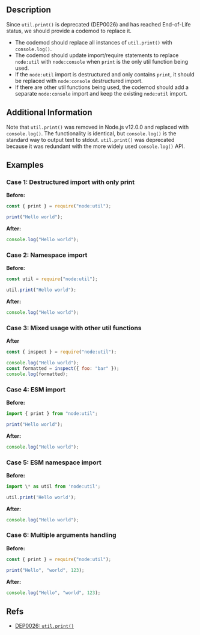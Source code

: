 ## Description

Since `util.print()` is deprecated (DEP0026) and has reached End-of-Life status, we should provide a codemod to replace it.

- The codemod should replace all instances of `util.print()` with `console.log()`.
- The codemod should update import/require statements to replace `node:util` with `node:console` when `print` is the only util function being used.
- If the `node:util` import is destructured and only contains `print`, it should be replaced with `node:console` destructured import.
- If there are other util functions being used, the codemod should add a separate `node:console` import and keep the existing `node:util` import.

## Additional Information

Note that `util.print()` was removed in Node.js v12.0.0 and replaced with `console.log()`. The functionality is identical, but `console.log()` is the standard way to output text to stdout. `util.print()` was deprecated because it was redundant with the more widely used `console.log()` API.

## Examples

### Case 1: Destructured import with only print

**Before:**

```js
const { print } = require("node:util");

print("Hello world");
```

**After:**

```js
console.log("Hello world");
```

### Case 2: Namespace import

**Before:**

```js
const util = require("node:util");

util.print("Hello world");
```

**After:**

```js
console.log("Hello world");
```

### Case 3: Mixed usage with other util functions

**After**

```js
const { inspect } = require("node:util");

console.log("Hello world");
const formatted = inspect({ foo: "bar" });
console.log(formatted);
```

### Case 4: ESM import

**Before:**

```js
import { print } from "node:util";

print("Hello world");
```

**After:**

```js
console.log("Hello world");
```

### Case 5: ESM namespace import

**Before:**

```js
import \* as util from 'node:util';

util.print('Hello world');
```

**After:**

```js
console.log("Hello world");
```

### Case 6: Multiple arguments handling

**Before:**

```js
const { print } = require("node:util");

print("Hello", "world", 123);
```

**After:**

```js
console.log("Hello", "world", 123);
```

## Refs

- [DEP0026: `util.print()`](https://nodejs.org/api/deprecations.html#dep0026-utilprint)
